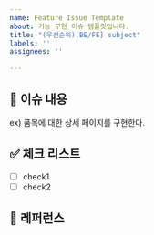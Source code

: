 ```yaml
---
name: Feature Issue Template
about: 기능 구현 이슈 템플릿입니다.
title: "(우선순위)[BE/FE] subject"
labels: ''
assignees: ''

---
```


## 📃 이슈 내용

ex) 품목에 대한 상세 페이지를 구현한다.


## ✅ 체크 리스트

- [ ]  check1
- [ ]  check2

## 📌 레퍼런스
